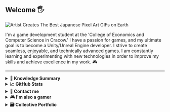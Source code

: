 ## Welcome 🖐
![Artist Creates The Best Japanese Pixel Art GIFs on Earth](https://github.com/Enzoolino/Enzoolino/assets/31781455/d4352994-0db1-4772-90b7-29d521e94b91)

<p>I'm a game development student at the 'College of Economics and Computer Science in Cracow.' I have a passion for games, and my ultimate goal is to become a Unity/Unreal Engine developer. I strive to create seamless, enjoyable, and technically advanced games. I am constantly learning and experimenting with new technologies in order to improve my skills and achieve excellence in my work. 🎮</p>

---

<details>
<summary><b>📖 Knowledge Summary</b></summary>
  
### 🔭 Currently coding in:
![C#](https://img.shields.io/badge/C%23-%23239120.svg?style=for-the-badge&logo=csharp&logoColor=white)
![Lua](https://img.shields.io/badge/Lua-darkblue?style=for-the-badge&logo=lua&logoColor=white)
![XAML](https://img.shields.io/badge/Xaml-%230072C6?style=for-the-badge&logo=xaml&logoColor=white)
![Microsoft SQL Server](https://img.shields.io/badge/Microsoft%20SQL%20Server-%23CC2927?style=for-the-badge&logo=microsoft%20sql%20server&logoColor=white)

### 🌱 Currently learning:
![Unity](https://img.shields.io/badge/Unity-%23000000?style=for-the-badge&logo=unity&logoColor=white)

### 🔧 Tools:
![Git](https://img.shields.io/badge/git-%23F05033.svg?style=for-the-badge&logo=git&logoColor=white)
![GitHub](https://img.shields.io/badge/github-%23121011.svg?style=for-the-badge&logo=github&logoColor=white)
![Visual Studio Code](https://img.shields.io/badge/Visual%20Studio%20Code-0078d7.svg?style=for-the-badge&logo=visual-studio-code&logoColor=white)
![Rider](https://img.shields.io/badge/Rider-000000.svg?style=for-the-badge&logo=Rider&logoColor=white&color=black&labelColor=crimson)
![Krita](https://img.shields.io/badge/Krita-%23E85D04?style=for-the-badge&logo=krita&logoColor=white)
![Blender](https://img.shields.io/badge/Blender-%23F5792A?style=for-the-badge&logo=blender&logoColor=white)
![Adobe Photoshop](https://img.shields.io/badge/adobe%20photoshop-%2331A8FF.svg?style=for-the-badge&logo=adobe%20photoshop&logoColor=white)
![Figma](https://img.shields.io/badge/figma-%23F24E1E.svg?style=for-the-badge&logo=figma&logoColor=white)
![Canva](https://img.shields.io/badge/Canva-%2300C4CC.svg?style=for-the-badge&logo=Canva&logoColor=white)
![Gimp Gnu Image Manipulation Program](https://img.shields.io/badge/Gimp-657D8B?style=for-the-badge&logo=gimp&logoColor=FFFFFF)




</details>

<details>
  <summary><b>📈 GitHub Stats </b></summary>
  <br />
  
  ![GitHub stats](https://github-readme-stats.vercel.app/api?username=Enzoolino&show_icons=true&theme=transparent)
  
</details>

<details>
  <summary><b>📧 Contact me</b></summary>
  <br />
  <ul>
    <li><strong>E-mail: </strong><code>krzysiekwronapl@wp.pl</code></li>
    <li><strong>LinkedIn: </strong><a href="https://www.linkedin.com/in/krzysztof-wrona-4569771a7/"> Krzysztof Wrona</a></li>
  </ul>
</details>

<details>
<summary><b>🎮 I'm also a gamer</b></summary>
  <br />
  
<a href="https://steamcommunity.com/id/Enzoolino/">![Steam](https://img.shields.io/badge/steam-%23000000.svg?style=for-the-badge&logo=steam&logoColor=white)</a><br/>
<strong>Nickname: </strong>Enzoo | Nulled <br/>
<strong>Code: </strong>164453584
</details>

<details>
  <summary><b>🗃️ Collective Portfolio</b></summary>
  <br />

  <a href="https://enzoolino.itch.io/">![Itch.io](https://img.shields.io/badge/Itch-%23FF0B34.svg?style=for-the-badge&logo=Itch.io&logoColor=white)</a><br/>
  
</details>
<!--


- 🔭 I’m currently working on ...
- 🌱 I’m currently learning ...
- 👯 I’m looking to collaborate on ...
- 🤔 I’m looking for help with ...
- 💬 Ask me about ...
- 📫 How to reach me: ...
- 😄 Pronouns: ...
- ⚡ Fun fact: ...
-->
